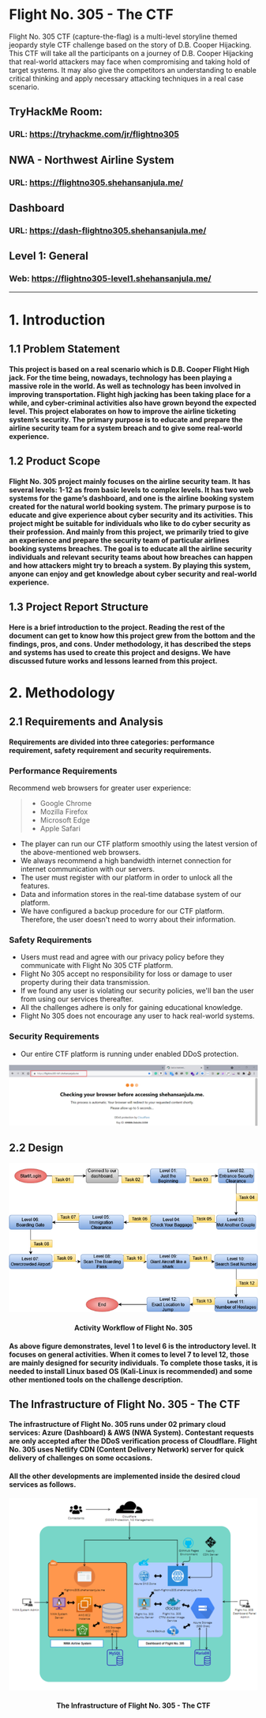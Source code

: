 # Flight No. 305 - The CTF
Flight No. 305 CTF (capture-the-flag) is a multi-level storyline themed jeopardy style CTF challenge based on the story of D.B. Cooper Hijacking. This CTF will take all the participants on a journey of D.B. Cooper Hijacking that real-world attackers may face when compromising and taking hold of target systems. It may also give the competitors an understanding to enable critical thinking and apply necessary attacking techniques in a real case scenario.


## TryHackMe Room:
### URL: https://tryhackme.com/jr/flightno305

## NWA - Northwest Airline System
### URL: https://flightno305.shehansanjula.me/

## Dashboard
### URL: https://dash-flightno305.shehansanjula.me/

## Level 1: General
### Web: https://flightno305-level1.shehansanjula.me/
---
# 1.	Introduction

## 1.1	Problem Statement

#### This project is based on a real scenario which is D.B. Cooper Flight High jack. For the time being, nowadays, technology has been playing a massive role in the world. As well as technology has been involved in improving transportation. Flight high jacking has been taking place for a while, and cyber-criminal activities also have grown beyond the expected level. This project elaborates on how to improve the airline ticketing system’s security. The primary purpose is to educate and prepare the airline security team for a system breach and to give some real-world experience.

## 1.2	Product Scope

#### Flight No. 305 project mainly focuses on the airline security team. It has several levels: 1-12 as from basic levels to complex levels. It has two web systems for the game’s dashboard, and one is the airline booking system created for the natural world booking system. The primary purpose is to educate and give experience about cyber security and its activities. This project might be suitable for individuals who like to do cyber security as their profession. And mainly from this project, we primarily tried to give an experience and prepare the security team of particular airlines booking systems breaches. The goal is to educate all the airline security individuals and relevant security teams about how breaches can happen and how attackers might try to breach a system. By playing this system, anyone can enjoy and get knowledge about cyber security and real-world experience.

## 1.3	Project Report Structure

#### Here is a brief introduction to the project. Reading the rest of the document can get to know how this project grew from the bottom and the findings, pros, and cons. Under methodology, it has described the steps and systems has used to create this project and designs. We have discussed future works and lessons learned from this project.

# 2.	Methodology

## 2.1	Requirements and Analysis
#### Requirements are divided into three categories: performance requirement, safety requirement and security requirements.

### Performance Requirements
Recommend web browsers for greater user experience:

>	* Google Chrome
>	* Mozilla Firefox
>	* Microsoft Edge
>	* Apple Safari

+   The player can run our CTF platform smoothly using the latest version of the above-mentioned web browsers.
+ 	We always recommend a high bandwidth internet connection for internet communication with our servers.
+ 	The user must register with our platform in order to unlock all the features.
+ 	Data and information stores in the real-time database system of our platform.
+ 	We have configured a backup procedure for our CTF platform. Therefore, the user doesn't need to worry about their information.
  
### Safety Requirements

+ 	Users must read and agree with our privacy policy before they communicate with Flight No 305 CTF platform.
+ 	Flight No 305 accept no responsibility for loss or damage to user property during their data transmission.
+ 	If we found any user is violating our security policies, we'll ban the user from using our services thereafter.
+ 	All the challenges adhere is only for gaining educational knowledge. 
+ 	Flight No 305 does not encourage any user to hack real-world systems.
  
### Security Requirements

+   Our entire CTF platform is running under enabled DDoS protection.

![ddos-protection](https://raw.githubusercontent.com/ShehanSanjula/FlightNo305-CTF-2021/main/ddos-protection.png)

## 2.2	Design

<p align="center"> <img src=https://raw.githubusercontent.com/ShehanSanjula/FlightNo305-CTF-2021/main/Activity%20Workflow.png alt="Activity Workflow of Flight No. 305"/> </p>
<h4 align="center">Activity Workflow of Flight No. 305</h4> 

#### As above figure demonstrates, level 1 to level 6 is the introductory level. It focuses on general activities. When it comes to level 7 to level 12, those are mainly designed for security individuals. To complete those tasks, it is needed to install Linux based OS (Kali-Linux is recommended) and some other mentioned tools on the challenge description.

## The Infrastructure of Flight No. 305 - The CTF

#### The infrastructure of Flight No. 305 runs under 02 primary cloud services: Azure (Dashboard) & AWS (NWA System). Contestant requests are only accepted after the DDoS verification process of Cloudflare. Flight No. 305 uses Netlify CDN (Content Delivery Network) server for quick delivery of challenges on some occasions.

#### All the other developments are implemented inside the desired cloud services as follows.

<p align="center"> <img src=https://raw.githubusercontent.com/ShehanSanjula/FlightNo305-CTF-2021/main/The%20Infrastructure%20of%20Flight%20No.%20305%20-%20The%20CTF.png alt="The Infrastructure of Flight No. 305 - The CTF"/> </p>
<h4 align="center">The Infrastructure of Flight No. 305 - The CTF</h4> 
